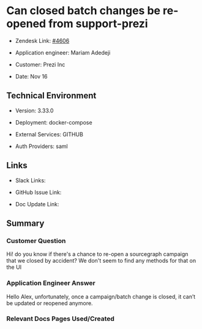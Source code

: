 # Can closed batch changes be re-opened from support-prezi <!-- Ticket Title  Hint: include keywords to make it searchable -->



- Zendesk Link: [#4606](https://sourcegraph.zendesk.com/agent/tickets/4606)

- Application engineer: Mariam Adedeji

- Customer: Prezi Inc <!-- Redact if this contains personally identifying information -->

- Date: Nov 16


<!-- Data populated from integration, speak to Ben Gordon or Michael Bali if not working -->

<!-- During Internal team trial, fill missing data manually (we are waiting for all data to sync) -->



## Technical Environment

- Version: 3.33.0​

- Deployment: docker-compose

- External Services: GITHUB

- Auth Providers: saml





## Links
<!-- Data for application engineer manual entry -->
- Slack Links:

- GitHub Issue Link:

- Doc Update Link:



## Summary

### Customer Question
Hi! do you know if there's a chance to re-open a sourcegraph campaign that we closed by accident? We don't seem to find any methods for that on the UI


### Application Engineer Answer
Hello Alex, unfortunately, once a campaign/batch change is closed, it can’t be updated or reopened anymore.


### Relevant Docs Pages Used/Created
